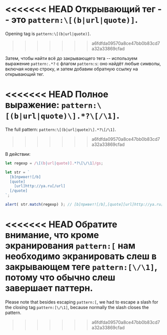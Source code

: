 
<<<<<<< HEAD
Открывающий тег -- это `pattern:\[(b|url|quote)]`.
=======
Opening tag is `pattern:\[(b|url|quote)]`.
>>>>>>> a6fdfda09570a8ce47bb0b83cd7a32a33869cfad

Затем, чтобы найти всё до закрывающего тега -- используем выражение `pattern:.*?` с флагом `pattern:s`: оно найдёт любые символы, включая новую строку, и затем добавим обратную ссылку на открывающий тег.

<<<<<<< HEAD
Полное выражение: `pattern:\[(b|url|quote)\].*?\[/\1]`.
=======
The full pattern: `pattern:\[(b|url|quote)\].*?\[/\1]`.
>>>>>>> a6fdfda09570a8ce47bb0b83cd7a32a33869cfad

В действии:

```js run
let regexp = /\[(b|url|quote)].*?\[\/\1]/gs;

let str = `
  [b]привет![/b]
  [quote]
    [url]http://ya.ru[/url]
  [/quote]
`;

alert( str.match(regexp) ); // [b]привет![/b],[quote][url]http://ya.ru[/url][/quote]
```

<<<<<<< HEAD
Обратите внимание, что кроме экранирования `pattern:[` нам необходимо экранировать слеш в закрывающем теге `pattern:[\/\1]`, потому что обычно слеш завершает паттерн.
=======
Please note that besides escaping `pattern:[`, we had to escape a slash for the closing tag `pattern:[\/\1]`, because normally the slash closes the pattern.
>>>>>>> a6fdfda09570a8ce47bb0b83cd7a32a33869cfad
